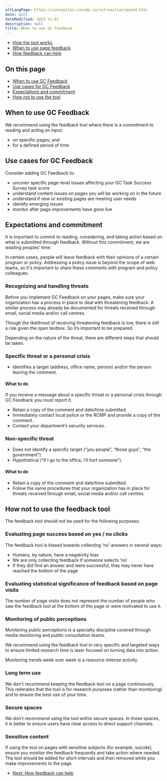 ```yaml
---
altLangPage: https://conception.canada.ca/retroaction/quand.html
date: null
dateModified: 2023-11-07
description: null
title: When to use GC Feedback
---
```


<div class="gc-stp-stp">
  <div class="row">
  <ul class="toc lst-spcd col-md-12">
    <li class="col-md-4 col-sm-6"><a class="list-group-item " href="about-page-feedback.html">How the tool works</a></li>
    <li class="col-md-4 col-sm-6"><a class="list-group-item active" href="when.html">When to use page feedback</a></li>
    <li class="col-md-4 col-sm-6"><a class="list-group-item" href="benefits.html">How feedback can help</a></li>
  </ul>
  </div>
</div>

## On this page

* [When to use GC Feedback](#when-to-use-the-page-feedback-tool)
* [Use cases for GC Feedback](#use-cases-for-the-page-feedback-tool)
* [Expectations and commitment](#expectations-and-commitment)
* [How not to use the tool](#how-not-to-use-the-feedback-tool)


## When to use GC Feedback
We recommend using the feedback tool where there is a commitment to reading and acting on input:

* on specific pages; and
* for a defined period of time


## Use cases for GC Feedback

Consider adding GC Feedback to:

* uncover specific page-level issues affecting your GC Task Success Survey task score
* understand content issues on pages you will be working on in the future
* understand if new or existing pages are meeting user needs
* identify emerging issues
* monitor after page improvements have gone live



## Expectations and commitment

It is important to commit to reading, considering, and taking action based on what is submitted through feedback. Without this commitment, we are wasting peoples’ time.

In certain cases, people will leave feedback with their opinions of a certain program or policy. Addressing a policy issue is beyond the scope of web teams, so it's important to share these comments with program and policy colleagues.

### Recognizing and handling threats
Before you implement GC Feedback on your pages, make sure your organization has a process in place to deal with threatening feedback. A similar process may already be documented for threats received through email, social media and/or call centres.

Though the likelihood of receiving threatening feedback is low, there is still a risk given the open textbox. So it’s important to be prepared.

Depending on the nature of the threat, there are different steps that should be taken.



### Specific threat or a personal crisis
* Identifies a target (address, office name, person) and/or the person leaving the comment.

#### What to do

If you receive a message about a specific threat or a personal crisis through GC Feedback you must report it.
* Retain a copy of the comment and date/time submitted.
* Immediately contact local police or the RCMP and provide a copy of the comment.
* Contact your department’s security services.

### Non-specific threat
* Does not identify a specific target (“you people”, “those guys”, “the government”).
* Hypothetical (“if I go to the office, I’ll hurt someone”).

#### What to do

* Retain a copy of the comment and date/time submitted.
* Follow the same procedures that your organization has in place for threats received through email, social media and/or call centres.


## How not to use the feedback tool

The feedback tool should not be used for the following purposes:

### Evaluating page success based on yes / no clicks

The feedback tool is biased towards collecting ‘no’ answers in several ways:

* Humans, by nature, have a negativity bias
* We are only collecting feedback if someone selects ‘no’
* If they did find an answer and were successful, they may never have reached the bottom of the page

### Evaluating statistical significance of feedback based on page visits

The number of page visits does not represent the number of people who saw the feedback tool at the bottom of the page or were motivated to use it.

### Monitoring of public perceptions

Monitoring public perceptions is a specialty discipline covered through media monitoring and public consultation teams.

We recommend using the feedback tool in very specific and targeted ways to ensure limited research time is laser focused on turning data into action.

Monitoring trends week over week is a resource-intense activity.

### Long term use

We don't recommend keeping the feedback tool on a page continuously. This reiterates that the tool is for research purposes (rather than monitoring) and to ensure the best use of your time.

### Secure spaces

We don't recommend using the tool within secure spaces. In these spaces, it is better to ensure users have clear access to direct support channels.

### Sensitive content

If using the tool on pages with sensitive subjects (for example, suicide), ensure you monitor the feedback frequently and take action where needed. The tool should be added for short intervals and then removed while you make improvements to the page.


<nav role="navigation" class="mrgn-bttm-lg">
  <ul class="pager">
    <li class="next"><a href="benefits.html" rel="next">Next: How feedback can help</a></li>
  </ul>
</nav>
